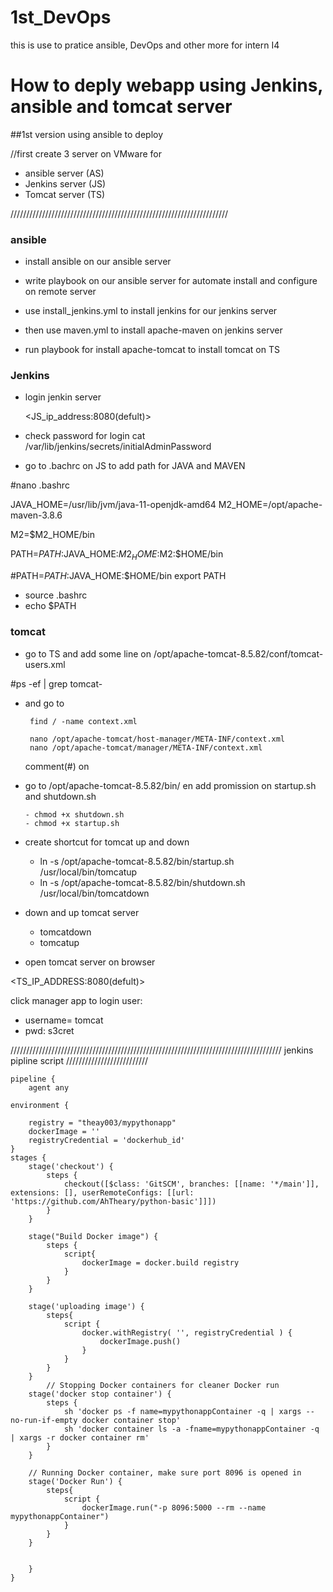 # 1st_DevOps
this is use to pratice ansible, DevOps and other more for intern I4

# How to deply webapp using Jenkins, ansible and tomcat server
##1st version using ansible to deploy

//first create 3 server on VMware for

+ ansible server (AS)
+ Jenkins server (JS)
+ Tomcat server (TS)

/////////////////////////////////////////////////////////////////////

### ansible
- install ansible on our ansible server

- write playbook on our ansible server for automate install and configure on remote server

- use install_jenkins.yml to install jenkins for our jenkins server

- then use maven.yml to install apache-maven on jenkins server

- run playbook for install apache-tomcat to install tomcat on TS

### Jenkins 

- login jenkin server

    <JS_ip_address:8080(defult)>

- check password for login
     cat /var/lib/jenkins/secrets/initialAdminPassword

- go to .bachrc on JS to add path for JAVA and MAVEN
 
#nano .bashrc
  
JAVA_HOME=/usr/lib/jvm/java-11-openjdk-amd64
M2_HOME=/opt/apache-maven-3.8.6

M2=$M2_HOME/bin

PATH=$PATH:$JAVA_HOME:$M2_HOME:$M2:$HOME/bin

#PATH=$PATH:$JAVA_HOME:$HOME/bin
export PATH

- source .bashrc  
- echo $PATH   

### tomcat
- go to TS and add some line on /opt/apache-tomcat-8.5.82/conf/tomcat-users.xml


 #ps -ef | grep tomcat-

  <role rolename="manager-gui"/>
  <role rolename="manager-script"/>
  <role rolename="manager-jmx"/>
  <role rolename="manager-status"/>
  <user username="admin" password="admin" roles="manager-gui,manager-script,manager-jmx,manager-status"/>
  <user username="deployer" password="deployer" roles="manager-script"/>
  <user username="tomcat" password="s3cret" roles="manager-gui"/>

- and go to 
  
       find / -name context.xml

       nano /opt/apache-tomcat/host-manager/META-INF/context.xml
       nano /opt/apache-tomcat/manager/META-INF/context.xml
  
  comment(#) on 

   <!--  <Valve className="org.apache.catalina.valves.RemoteAddrValve"
         allow="127\.\d+\.\d+\.\d+|::1|0:0:0:0:0:0:0:1" /> -->

- go to /opt/apache-tomcat-8.5.82/bin/ 
  en add promission on startup.sh and shutdown.sh
 
      - chmod +x shutdown.sh
      - chmod +x startup.sh

- create shortcut for tomcat up and down
   
  - ln -s /opt/apache-tomcat-8.5.82/bin/startup.sh /usr/local/bin/tomcatup
  - ln -s /opt/apache-tomcat-8.5.82/bin/shutdown.sh /usr/local/bin/tomcatdown
   
- down and up tomcat server
   
  - tomcatdown
  - tomcatup

- open tomcat server on browser 

<TS_IP_ADDRESS:8080(defult)>

click manager app to login user:
  - username= tomcat
  - pwd: s3cret

//////////////////////////////////////////////////////////////////////////////////////
jenkins pipline script
//////////////////////////

    pipeline {
        agent any
    
    environment {
       
        registry = "theay003/mypythonapp"
        dockerImage = ''
        registryCredential = 'dockerhub_id'
    }
    stages {
        stage('checkout') {
            steps {
                checkout([$class: 'GitSCM', branches: [[name: '*/main']], extensions: [], userRemoteConfigs: [[url: 'https://github.com/AhTheary/python-basic']]])
            }
        }
        
        stage("Build Docker image") {
            steps {
                script{
                    dockerImage = docker.build registry
                }
            }
        }
        
        stage('uploading image') {
            steps{
                script {
                    docker.withRegistry( '', registryCredential ) {
                        dockerImage.push()
                    }
                }
            }
        }
            // Stopping Docker containers for cleaner Docker run
        stage('docker stop container') {
            steps {
                sh 'docker ps -f name=mypythonappContainer -q | xargs --no-run-if-empty docker container stop'
                sh 'docker container ls -a -fname=mypythonappContainer -q | xargs -r docker container rm'
            }
        }
        
        // Running Docker container, make sure port 8096 is opened in 
        stage('Docker Run') {
            steps{
                script {
                    dockerImage.run("-p 8096:5000 --rm --name mypythonappContainer")
                }
            }
        }
  

        }
    }



